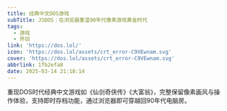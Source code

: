 ```yaml
---
title: 经典中文DOS游戏
subTitle: JSDOS：在浏览器重温90年代像素游戏黄金时代
tags:
  - 游戏
  - 怀旧
link: 'https://dos.lol/'
icon: 'https://dos.lol/assets/crt_error-C9VEwnam.svg'
cover: 'https://dos.lol/assets/crt_error-C9VEwnam.svg'
abbrlink: 1fb2efa8
date: 2025-03-14 21:18:14
---
```


重现DOS时代经典中文游戏如《仙剑奇侠传》《大富翁》，完整保留像素画风与操作体验，支持即时存档功能，通过浏览器即可穿越回90年代电脑房。